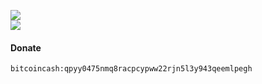 ![](https://github-readme-stats.vercel.app/api?include_all_commits=true&hide_title=true&username=hauptkern&count_private=true&cache_seconds=1800&show_icons=true&theme=merko&hide_border=1) \
![](https://github-readme-stats.vercel.app/api/top-langs/?username=hauptkern&langs_count=15&layout=compact&theme=merko&hide_border=1)

#### Donate
`bitcoincash:qpyy0475nmq8racpcypww22rjn5l3y943qeemlpegh`
